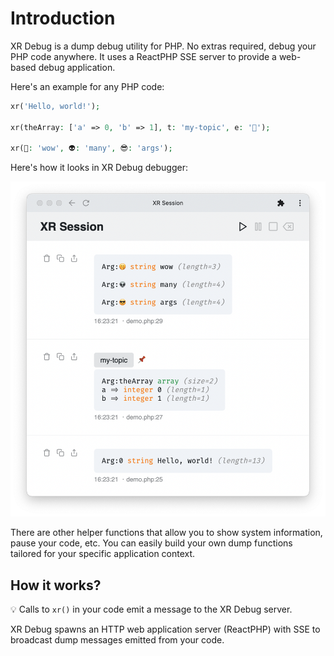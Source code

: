 # Introduction

XR Debug is a dump debug utility for PHP. No extras required, debug your PHP code anywhere. It uses a ReactPHP SSE server to provide a web-based debug application.

Here's an example for any PHP code:

```php
xr('Hello, world!');

xr(theArray: ['a' => 0, 'b' => 1], t: 'my-topic', e: '📌');

xr(🤭: 'wow', 👽: 'many', 😎: 'args');
```

Here's how it looks in XR Debug debugger:

![intro](../src/app/intro.png)

There are other helper functions that allow you to show system information, pause your code, etc. You can easily build your own dump functions tailored for your specific application context.

## How it works?

💡 Calls to `xr()` in your code emit a message to the XR Debug server.

XR Debug spawns an HTTP web application server (ReactPHP) with SSE to broadcast dump messages emitted from your code.
